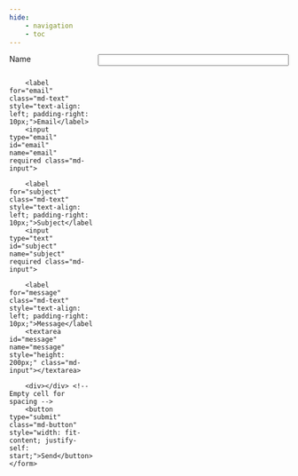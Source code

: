 ```yaml
---
hide:
    - navigation
    - toc
---
```

<style>
  /* Inline styles */
  .md-main__inner {
    max-width: 840px;
  }
</style>
<section>
  <div class="md-grid"
  style="max-width: 840px; margin-left: 0; display: flex; justify-content: left;">
    <form method="post"
    action="https://forms.un-static.com/forms/4dfdf010f55ae2127b2f9427bd3d00a49390d71a"
    class="md-grid md-form"
    style="display: grid; grid-template-columns: 150px 2fr; gap: 10px; width: 100%;">
        <label for="name" class="md-text" style="text-align: left; padding-right: 10px;">Name</label>
        <input type="text" id="name" name="name" required class="md-input">

        <label for="email" class="md-text" style="text-align: left; padding-right: 10px;">Email</label>
        <input type="email" id="email" name="email" required class="md-input">

        <label for="subject" class="md-text" style="text-align: left; padding-right: 10px;">Subject</label>
        <input type="text" id="subject" name="subject" required class="md-input">

        <label for="message" class="md-text" style="text-align: left; padding-right: 10px;">Message</label>
        <textarea id="message" name="message" style="height: 200px;" class="md-input"></textarea>

        <div></div> <!-- Empty cell for spacing -->
        <button type="submit" class="md-button" style="width: fit-content; justify-self: start;">Send</button>
    </form>
  </div>
</section>